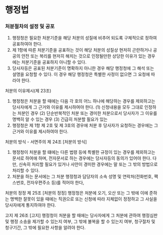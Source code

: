 # 행정법 

### 처분절차의 설정 및 공포
1. 행정청은 필요한 처분기준을 해당 처분의 성질에 비추어 되도록 구체적으로 정하여 공표하여야 한다.
2. 제 1항에 따른 처분기준을 공표하는 것이 해당 처분의 성질상 현저히 곤란하거나 공공의 안전 또는 복리를 현저히 해치는 것으로 인정될만한 상당한 이유가 있는 경우에는 처분기준을 공표하지 아니할 수 있다.
3. 당사자등은 공표된 처분기준이 명확하지 아니한 경우 해당 행정청에 그 해석 또는 설명을 요청할 수 있다. 이 경우 해당 행정청은 특별한 사정이 없으면 그 요청에 따라야 한다.

처분의 이유제시(제 23조)
1. 행정청은 처분을 할 때에는 다음 각 호의 어느 하나에 해당하는 경우를 제외하고는 당사자에게 그 근거와 이유를 제시하여야 한다.
    (1) 신청내용을 모두 그대로 인정하는 처분인 경우
    (2) 단순반복적인 처분 또는 경미한 처분으로서 당사자가 그 이유를 명백히 알 수 있는 경우
    (3) 긴급히 처분할 필요가 있는 
2. 행정청은 제 1항 제 2호 및 제 3호의 경우에 처분 후 당사자가 요청하는 경우에는 그 근거와 이유를 제시하여야 한다.

처분의 방식 - 서면주의 제 24조 [처분의 방식] 
1. 행정청이 처분을 할 떄에는 다른 법령 등에 특별한 규정이 있는 경우를 제외하고는 문서로 하여애 하며, 전자문서로 하는 경우에는 당사자등의 동의가 있어야 한다. 다만, 신속히 처리할 필요가 있거나 사안이 경미한 경우에는 말 또는 그 밖의 방법으로 처리할 수 있다. 
2. 처분을 하는 문서에는 그 처분 행정청과 담당자의 소속 성명 및 연락처(전화번호, 팩스번호, 전자우편주소 등)를 적어야 한다,

처분의 정정 제 25조 [처분의 정정]
행정청은 처분에 오기, 오산 또는 그 밖에 이에 준하는 명백한 잘못이 있을 때에는 직권으로 또는 신청에 따라 지체없이 정정하고 그 사실을 당사자에게 통지하여야 한다.

고지 제 26조 [고지]
행정청이 처분을 할 때에는 당사자에게 그 처분에 관하여 행정심판 및 행정 소송을 제가할 수 있는지 여부, 그 밖에 불복을 할 수 있는지 여부, 청구절차 및 청구기간, 그 밖에 필요한 사항을 알려야 한다.
